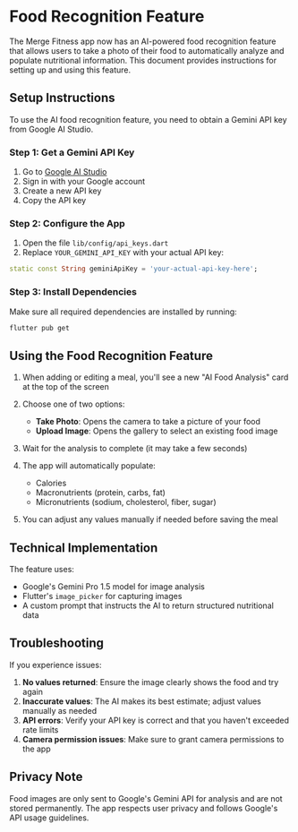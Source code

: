# Food Recognition Feature

The Merge Fitness app now has an AI-powered food recognition feature that allows users to take a photo of their food to automatically analyze and populate nutritional information. This document provides instructions for setting up and using this feature.

## Setup Instructions

To use the AI food recognition feature, you need to obtain a Gemini API key from Google AI Studio.

### Step 1: Get a Gemini API Key

1. Go to [Google AI Studio](https://makersuite.google.com/app/apikey)
2. Sign in with your Google account
3. Create a new API key
4. Copy the API key

### Step 2: Configure the App

1. Open the file `lib/config/api_keys.dart`
2. Replace `YOUR_GEMINI_API_KEY` with your actual API key:

```dart
static const String geminiApiKey = 'your-actual-api-key-here';
```

### Step 3: Install Dependencies

Make sure all required dependencies are installed by running:

```bash
flutter pub get
```

## Using the Food Recognition Feature

1. When adding or editing a meal, you'll see a new "AI Food Analysis" card at the top of the screen
2. Choose one of two options:
   - **Take Photo**: Opens the camera to take a picture of your food
   - **Upload Image**: Opens the gallery to select an existing food image

3. Wait for the analysis to complete (it may take a few seconds)
4. The app will automatically populate:
   - Calories
   - Macronutrients (protein, carbs, fat)
   - Micronutrients (sodium, cholesterol, fiber, sugar)

5. You can adjust any values manually if needed before saving the meal

## Technical Implementation

The feature uses:
- Google's Gemini Pro 1.5 model for image analysis
- Flutter's `image_picker` for capturing images
- A custom prompt that instructs the AI to return structured nutritional data

## Troubleshooting

If you experience issues:

1. **No values returned**: Ensure the image clearly shows the food and try again
2. **Inaccurate values**: The AI makes its best estimate; adjust values manually as needed
3. **API errors**: Verify your API key is correct and that you haven't exceeded rate limits
4. **Camera permission issues**: Make sure to grant camera permissions to the app

## Privacy Note

Food images are only sent to Google's Gemini API for analysis and are not stored permanently. The app respects user privacy and follows Google's API usage guidelines. 